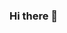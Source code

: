 ### Hi there 👋

<!--
**Archer-YDG/Archer-YDG** is a ✨ _special_ ✨ repository because its `README.md` (this file) appears on your GitHub profile.

My name is Archer-YDG, and I'm a Student of mechanical industry！

Here's a bit about me:

- 💡 I'm interested in: Everything
- 💬 Ask me about: CHINA!
- 📫 How to reach me: 13683311486@163.COM
